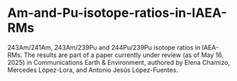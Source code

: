 # Am-and-Pu-isotope-ratios-in-IAEA-RMs
243Am/241Am, 243Am/239Pu and 244Pu/239Pu isotope ratios in IAEA-RMs. 
The results are part of a paper currently under review (as of May 16, 2025) in Communications Earth & Environment, authored by Elena Chamizo, Mercedes López-Lora, and Antonio Jesús López-Fuentes.
